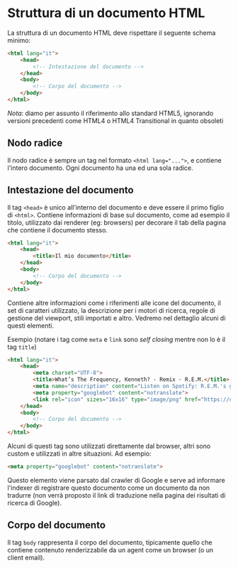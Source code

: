 # Struttura di un documento HTML

La struttura di un documento HTML deve rispettare il seguente schema minimo:

```html
<html lang="it">
    <head>
        <!-- Intestazione del documento -->
    </head>
    <body>
        <!-- Corpo del documento -->
    </body>
</html>
```

_Nota_: diamo per assunto il riferimento allo standard HTML5, ignorando versioni precedenti come HTML4 o HTML4 Transitional in quanto obsoleti

## Nodo radice

Il nodo radice è sempre un tag nel formato `<html lang="...">`, e contiene l'intero documento. Ogni documento ha una ed una sola radice.

## Intestazione del documento

Il tag `<head>` è unico all'interno del documento e deve essere il primo figlio di `<html>`. Contiene informazioni di base sul documento, come ad esempio il titolo, utilizzato dai renderer (eg: browsers) per decorare il tab della pagina che contiene il documento stesso.

```html
<html lang="it">
    <head>
        <title>Il mio documento</title>
    </head>
    <body>
        <!-- Corpo del documento -->
    </body>
</html>
```

Contiene altre informazioni come i riferimenti alle icone del documento, il set di caratteri utilizzato, la descrizione per i motori di ricerca, regole di gestione del viewport, stili importati e altro. Vedremo nel dettaglio alcuni di questi elementi.

Esempio (notare i tag come `meta` e `link` sono _self closing_ mentre non lo è il tag `title`)

```html
<html lang="it">
    <head>
        <meta charset="UTF-8">
        <title>What’s The Frequency, Kenneth? - Remix · R.E.M.</title>
        <meta name="description" content="Listen on Spotify: R.E.M.'s greatest hits and most popular tracks on Spotify right now including Losing My Religion, Everybody Hurts, Shiny Happy People, Man On The Moon &amp;amp; more!">
        <meta property="googlebot" content="notranslate">
        <link rel="icon" sizes="16x16" type="image/png" href="https://open.scdn.co/cdn/images/favicon16.c498a969.png">
    </head>
    <body>
        <!-- Corpo del documento -->
    </body>
</html>
```

Alcuni di questi tag sono utilizzati direttamente dal browser, altri sono custom e utilizzati in altre situazioni. Ad esempio:

```html
<meta property="googlebot" content="notranslate">
```

Questo elemento viene parsato dal crawler di Google e serve ad informare l'indexer di registrare questo documento come un documento da non tradurre (non verrà proposto il link di traduzione nella pagina dei risultati di ricerca di Google).

## Corpo del documento

Il tag `body` rappresenta il corpo del documento, tipicamente quello che contiene contenuto renderizzabile da un agent come un browser (o un client email).


